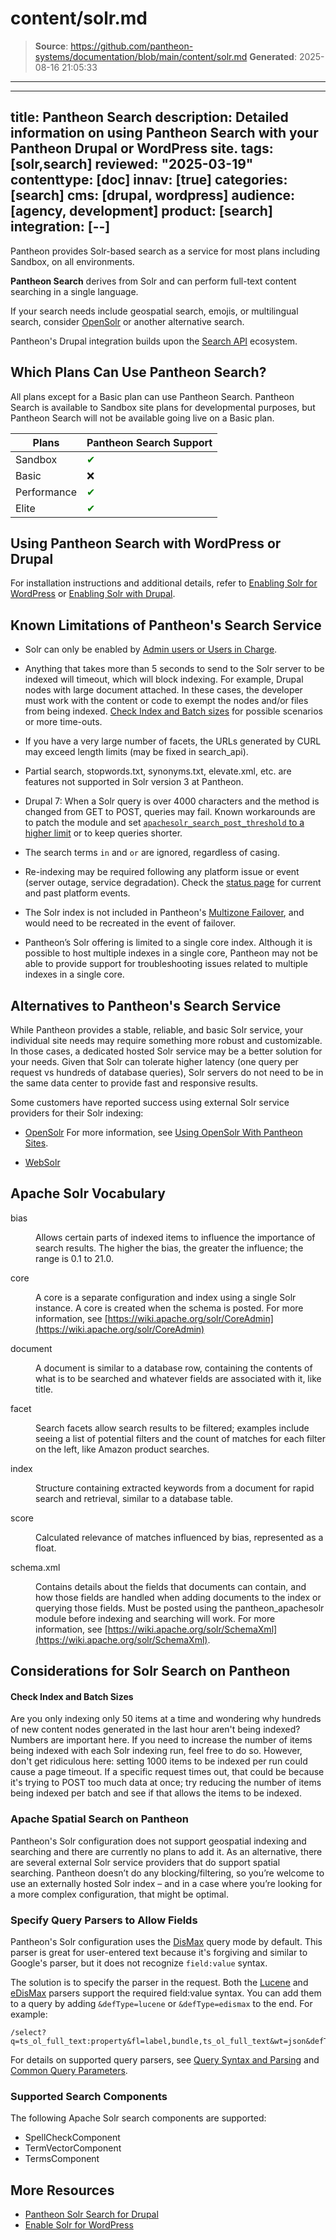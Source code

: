 # content/solr.md

> **Source**: https://github.com/pantheon-systems/documentation/blob/main/content/solr.md
> **Generated**: 2025-08-16 21:05:33

---

---
title: Pantheon Search
description: Detailed information on using Pantheon Search with your Pantheon Drupal or WordPress site.
tags: [solr,search]
reviewed: "2025-03-19"
contenttype: [doc]
innav: [true]
categories: [search]
cms: [drupal, wordpress]
audience: [agency, development]
product: [search]
integration: [--]
---

Pantheon provides Solr-based search as a service for most plans including Sandbox, on all environments.

<Partial file="solr-version.md" />

<Alert title="Important Note" type="info">

**Pantheon Search** derives from Solr and can perform full-text content searching in a single language.

If your search needs include geospatial search, emojis, or multilingual search, consider [OpenSolr](/opensolr) or another alternative search.

Pantheon's Drupal integration builds upon the [Search API](https://www.drupal.org/project/search_api) ecosystem.

</Alert>

## Which Plans Can Use Pantheon Search?

All plans except for a Basic plan can use Pantheon Search. Pantheon Search is available to Sandbox site plans for developmental purposes, but Pantheon Search will not be available going live on a Basic plan.

| Plans         | Pantheon Search Support <Popover content="Available across all environments, including Multidevs." /> |
| ------------- | ---------------------------------- |
| Sandbox       | <span style="color:green">✔</span> |
| Basic         | ❌  |
| Performance   | <span style="color:green">✔</span> |
| Elite         | <span style="color:green">✔</span> |

## Using Pantheon Search with WordPress or Drupal

For installation instructions and additional details, refer to [Enabling Solr for WordPress](/guides/wordpress-developer/wordpress-solr) or [Enabling Solr with Drupal](/guides/solr-drupal).


## Known Limitations of Pantheon's Search Service

- Solr can only be enabled by [Admin users or Users in Charge](/guides/account-mgmt/workspace-sites-teams/teams#site-level-roles-and-permissions).

- Anything that takes more than 5 seconds to send to the Solr server to be indexed will timeout, which will block indexing. For example, Drupal nodes with large document attached. In these cases, the developer must work with the content or code to exempt the nodes and/or files from being indexed. [Check Index and Batch sizes](#check-index-and-batch-sizes) for possible scenarios or more time-outs.
- If you have a very large number of facets, the URLs generated by CURL may exceed length limits (may be fixed in search\_api).

- Partial search, stopwords.txt, synonyms.txt, elevate.xml, etc. are features not supported in Solr version 3 at Pantheon.

- Drupal 7: When a Solr query is over 4000 characters and the method is changed from GET to POST, queries may fail. Known workarounds are to patch the module and set [`apachesolr_search_post_threshold` to a higher limit](https://github.com/pantheon-systems/drops-7/blob/master/modules/pantheon/pantheon_apachesolr/Pantheon_Apache_Solr_Service.php#L873) or to keep queries shorter.

- The search terms `in` and `or` are ignored, regardless of casing.

- Re-indexing may be required following any platform issue or event (server outage, service degradation). Check the [status page](https://status.pantheon.io) for current and past platform events.

- The Solr index is not included in Pantheon's [Multizone Failover](/multizone-failover#solr-search-and-multizone-failover), and would need to be recreated in the event of failover.

- Pantheon’s Solr offering is limited to a single core index. Although it is possible to host multiple indexes in a single core, Pantheon may not be able to provide support for troubleshooting issues related to multiple indexes in a single core.

## Alternatives to Pantheon's Search Service

While Pantheon provides a stable, reliable, and basic Solr service, your individual site needs may require something more robust and customizable. In those cases, a dedicated hosted Solr service may be a better solution for your needs. Given that Solr can tolerate higher latency (one query per request vs hundreds of database queries), Solr servers do not need to be in the same data center to provide fast and responsive results.

Some customers have reported success using external Solr service providers for their Solr indexing:

- [OpenSolr](https://opensolr.com/) For more information, see [Using OpenSolr With Pantheon Sites](/opensolr).

- [WebSolr](https://websolr.com/)

## Apache Solr Vocabulary

<dl>

<dt>bias</dt>

<dd>

Allows certain parts of indexed items to influence the importance of search results. The higher the bias, the greater the influence; the range is 0.1 to 21.0.

</dd>

<dt>core</dt>

<dd>

A core is a separate configuration and index using a single Solr instance. A core is created when the schema is posted. For more information, see [https://wiki.apache.org/solr/CoreAdmin](https://wiki.apache.org/solr/CoreAdmin)

</dd>

<dt>document</dt>

<dd>

A document is similar to a database row, containing the contents of what is to be searched and whatever fields are associated with it, like title.

</dd>

<dt>facet</dt>

<dd>

Search facets allow search results to be filtered; examples include seeing a list of potential filters and the count of matches for each filter on the left, like Amazon product searches.

</dd>

<dt>index</dt>

<dd>

Structure containing extracted keywords from a document for rapid search and retrieval, similar to a database table.

</dd>

<dt>score</dt>

<dd>

Calculated relevance of matches influenced by bias, represented as a float.

</dd>

<dt>schema.xml</dt>

<dd>

Contains details about the fields that documents can contain, and how those fields are handled when adding documents to the index or querying those fields. Must be posted using the pantheon_apachesolr module before indexing and searching will work. For more information, see [https://wiki.apache.org/solr/SchemaXml](https://wiki.apache.org/solr/SchemaXml).

</dd>

</dl>

## Considerations for Solr Search on Pantheon

#### Check Index and Batch Sizes

Are you only indexing only 50 items at a time and wondering why hundreds of new content nodes generated in the last hour aren't being indexed? Numbers are important here. If you need to increase the number of items being indexed with each Solr indexing run, feel free to do so. However, don't get ridiculous here: setting 1000 items to be indexed per run could cause a page timeout. If a specific request times out, that could be because it's trying to POST too much data at once; try reducing the number of items being indexed per batch and see if that allows the items to be indexed.

### Apache Spatial Search on Pantheon

Pantheon's Solr configuration does not support geospatial indexing and searching and there are currently no plans to add it.
As an alternative, there are several external Solr service providers that do support spatial searching. Pantheon doesn’t do any blocking/filtering, so you’re welcome to use an externally hosted Solr index – and in a case where you’re looking for a more complex configuration, that might be optimal.

### Specify Query Parsers to Allow Fields

Pantheon's Solr configuration uses the [DisMax](https://cwiki.apache.org/confluence/display/solr/The+DisMax+Query+Parser) query mode by default. This parser is great for user-entered text because it's forgiving and similar to Google's parser, but it does not recognize `field:value` syntax.

The solution is to specify the parser in the request. Both the [Lucene](https://cwiki.apache.org/confluence/display/solr/The+Standard+Query+Parser) and [eDisMax](https://cwiki.apache.org/confluence/display/solr/The+Extended+DisMax+Query+Parser) parsers support the required field:value syntax. You can add them to a query by adding `&defType=lucene` or `&defType=edismax` to the end. For example:

```http
/select?q=ts_ol_full_text:property&fl=label,bundle,ts_ol_full_text&wt=json&defType=edismax
```

For details on supported query parsers, see [Query Syntax and Parsing]( https://cwiki.apache.org/confluence/display/solr/Query+Syntax+and+Parsing) and [Common Query Parameters](https://cwiki.apache.org/confluence/display/solr/Common+Query+Parameters#CommonQueryParameters-ThedefTypeParameter).

### Supported Search Components

The following Apache Solr search components are supported:

- SpellCheckComponent
- TermVectorComponent
- TermsComponent

## More Resources

- [Pantheon Solr Search for Drupal](/guides/solr-drupal)
- [Enable Solr for WordPress](/guides/wordpress-developer/wordpress-solr)
